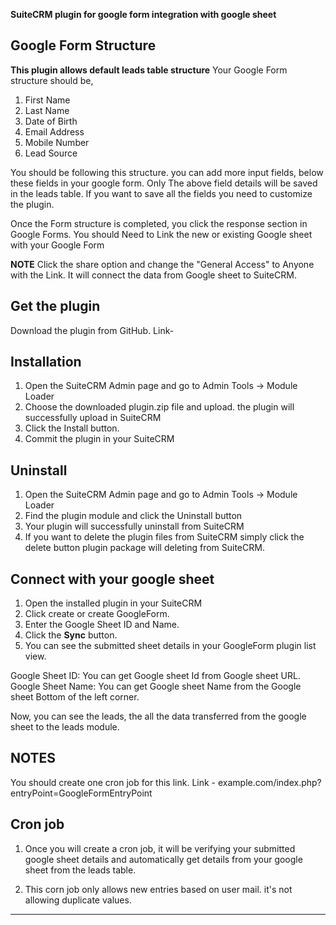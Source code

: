**SuiteCRM plugin for google form integration with google sheet**

## Google Form Structure

**This plugin allows default leads table structure**
Your Google Form structure should be,

1. First Name
2. Last Name
3. Date of Birth
4. Email Address
5. Mobile Number
6. Lead Source

You should be following this structure.
you can add more input fields, below these fields in your google form.
Only The above field details will be saved in the leads table.
If you want to save all the fields you need to customize the plugin.

Once the Form structure is completed, you click the response section in Google Forms.
You should Need to Link the new or existing Google sheet with your Google Form

**NOTE**
Click the share option and change the "General Access" to Anyone with the Link. It will connect the data from Google sheet to SuiteCRM.

## Get the plugin

Download the plugin from GitHub.
Link-

## Installation

1. Open the SuiteCRM Admin page and go to Admin Tools -> Module Loader
2. Choose the downloaded plugin.zip file and upload. the plugin will successfully upload in SuiteCRM
3. Click the Install button.
5. Commit the plugin in your SuiteCRM

## Uninstall

1. Open the SuiteCRM Admin page and go to Admin Tools -> Module Loader
2. Find the plugin module and click the Uninstall button
3. Your plugin will successfully uninstall from SuiteCRM
4. If you want to delete the plugin files from SuiteCRM simply click the delete button plugin package will deleting from SuiteCRM.

## Connect with your google sheet

1. Open the installed plugin in your SuiteCRM
2. Click create or create GoogleForm.
3. Enter the Google Sheet ID and Name.
4. Click the **Sync** button.
5. You can see the submitted sheet details in your GoogleForm plugin list view.

Google Sheet ID: You can get Google sheet Id from Google sheet URL.
Google Sheet Name: You can get Google sheet Name from the Google sheet Bottom of the left corner.

Now, you can see the leads, the all the data transferred from the google sheet to the leads module.

## NOTES
You should create one cron job for this link.
Link - example.com/index.php?entryPoint=GoogleFormEntryPoint

## Cron job

1. Once you will create a cron job, it will be verifying your submitted google sheet details and automatically get details from your google sheet from the leads table.

2. This corn job only allows new entries based on user mail. it's not allowing duplicate values.

--------